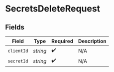 # SecretsDeleteRequest


## Fields

| Field              | Type               | Required           | Description        |
| ------------------ | ------------------ | ------------------ | ------------------ |
| `clientId`         | *string*           | :heavy_check_mark: | N/A                |
| `secretId`         | *string*           | :heavy_check_mark: | N/A                |